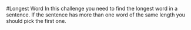 #Longest Word
In this challenge you need to find the longest word in a sentence. If the sentence has more than one word of the same length you should pick the first one.